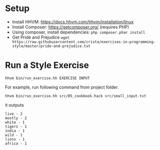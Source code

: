 # Setup

* Install HHVM: https://docs.hhvm.com/hhvm/installation/linux
* Install Composer: https://getcomposer.org/ (requires PHP)
* Using composer, install dependencies: `php composer.phar install`
* Get Pride and Prejudice `wget https://raw.githubusercontent.com/crista/exercises-in-programming-style/master/pride-and-prejudice.txt`

# Run a Style Exercise

```
hhvm bin/run_exercise.hh EXERCISE INPUT
```

For example, run following command from project folder.

```
hhvm bin/run_exercise.hh src/05_cookbook.hack src/small_input.txt
```

it outputs

```
live - 2
mostly - 2
white - 1
tigers - 1
india - 1
wild - 1
lions - 1
africa - 1
```
